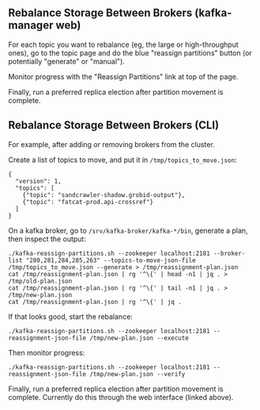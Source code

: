 
## Rebalance Storage Between Brokers (kafka-manager web)

For each topic you want to rebalance (eg, the large or high-throughput ones),
go to the topic page and do the blue "reassign partitions" button (or
potentially "generate" or "manual").

Monitor progress with the "Reassign Partitions" link at top of the page.

Finally, run a preferred replica election after partition movement is complete.

## Rebalance Storage Between Brokers (CLI)

For example, after adding or removing brokers from the cluster.

Create a list of topics to move, and put it in `/tmp/topics_to_move.json`:

    {
      "version": 1,
      "topics": [
        {"topic": "sandcrawler-shadow.grobid-output"},
        {"topic": "fatcat-prod.api-crossref"}
      ]
    }

On a kafka broker, go to `/srv/kafka-broker/kafka-*/bin`, generate a plan, then
inspect the output:

    ./kafka-reassign-partitions.sh --zookeeper localhost:2181 --broker-list "280,281,284,285,263" --topics-to-move-json-file /tmp/topics_to_move.json --generate > /tmp/reassignment-plan.json
    cat /tmp/reassignment-plan.json | rg '^\{' | head -n1 | jq . > /tmp/old-plan.json
    cat /tmp/reassignment-plan.json | rg '^\{' | tail -n1 | jq . > /tmp/new-plan.json
    cat /tmp/reassignment-plan.json | rg '^\{' | jq .

If that looks good, start the rebalance:

    ./kafka-reassign-partitions.sh --zookeeper localhost:2181 --reassignment-json-file /tmp/new-plan.json --execute

Then monitor progress:

    ./kafka-reassign-partitions.sh --zookeeper localhost:2181 --reassignment-json-file /tmp/new-plan.json --verify

Finally, run a preferred replica election after partition movement is complete.
Currently do this through the web interface (linked above).
